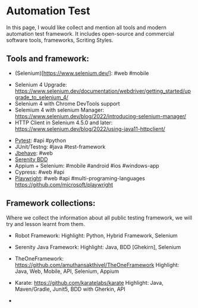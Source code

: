 # Automation Test
In this page, I would like collect and mention all tools and modern automation test framework. It includes open-source and commercial software tools, frameworks, Scriting Styles.

## Tools and framework:

- (Selenium)[https://www.selenium.dev/]: #web #mobile
+ Selenium 4 Upgrade: https://www.selenium.dev/documentation/webdriver/getting_started/upgrade_to_selenium_4/
+ Selenium 4 with Chrome DevTools support
+ Selemium 4 with selenium Manager: https://www.selenium.dev/blog/2022/introducing-selenium-manager/
+ HTTP Client in Selenium 4.5.0 and later: https://www.selenium.dev/blog/2022/using-java11-httpclient/
- [Pytest](https://docs.pytest.org/en/7.4.x/): #api #python
- JUnit/Testng: #java #test-framework
- [Jbehave](https://jbehave.org/): #web 
- [Serenity BDD](https://serenity-bdd.info/)
- Appium + Selenium: #mobile #android #ios #windows-app
- Cypress: #web #api
- [Playwright](https://playwright.dev/): #web #api #multi-programing-languages
https://github.com/microsoft/playwright

## Framework collections:
Where we collect the information about all public testing framework, we will try and lesson learnt from them. 

- Robot Framework: 
Highlight: Python, Hybrid Framework, Selenium

- Serenity Java Framework:
Highlight: Java, BDD [Ghekirn], Selenium

- TheOneFramework: https://github.com/amuthansakthivel/TheOneFramework
Highlight: Java, Web, Mobile, API, Selenium, Appium

- Karate: https://github.com/karatelabs/karate
Highlight: Java, Maven/Gradle, Junit5,  BDD with Gherkin, API

- 
